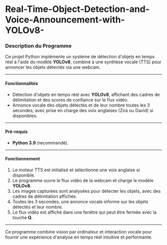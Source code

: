# Real-Time-Object-Detection-and-Voice-Announcement-with-YOLOv8-
### Description du Programme

Ce projet Python implémente un système de détection d'objets en temps réel à l'aide du modèle **YOLOv8**, combiné à une synthèse vocale (TTS) pour annoncer les objets détectés via une webcam.

---

#### **Fonctionnalités**  
- Détection d'objets en temps réel avec **YOLOv8**, affichant des cadres de délimitation et des scores de confiance sur le flux vidéo.  
- Annonce vocale des objets détectés et de leur nombre toutes les 3 secondes, avec prise en charge des voix anglaises (Zira ou David) si disponibles.

---

#### **Pré-requis**  
- **Python 3.9** (recommandé).  

---

#### **Fonctionnement**  
1. Le moteur TTS est initialisé et sélectionne une voix anglaise si disponible.  
2. Le programme ouvre le flux vidéo de la webcam et charge le modèle **YOLOv8**.  
3. Les images capturées sont analysées pour détecter les objets, avec des cadres de délimitation affichés.  
4. Toutes les 3 secondes, une annonce vocale informe sur les objets détectés et leur nombre.  
5. Le flux vidéo est affiché dans une fenêtre qui peut être fermée avec la touche **Q**.

---

Ce programme combine vision par ordinateur et interaction vocale pour fournir une expérience d'analyse en temps réel intuitive et performante.
